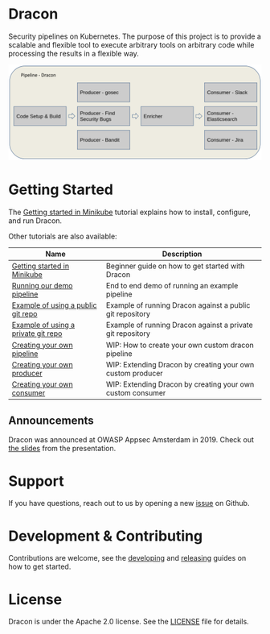# Dracon

Security pipelines on Kubernetes. The purpose of this project is to provide a
scalable and flexible tool to execute arbitrary tools on arbitrary code while
processing the results in a flexible way.

![](docs/images/dracon-pipeline.png)

# Getting Started

The [Getting started in Minikube](docs/getting-started/minikube.md) tutorial
explains how to install, configure, and run Dracon.

Other tutorials are also available:

| Name                                                    | Description                                                |
| ------------------------------------------------------- | ---------------------------------------------------------- |
| [Getting started in Minikube][tut-minikube]             | Beginner guide on how to get started with Dracon           |
| [Running our demo pipeline][tut-running-demos]          | End to end demo of running an example pipeline             |
| [Example of using a public git repo][tut-public-repo]   | Example of running Dracon against a public git repository  |
| [Example of using a private git repo][tut-private-repo] | Example of running Dracon against a private git repository |
| [Creating your own pipeline][tut-own-pipeline]          | WIP: How to create your own custom dracon pipeline         |
| [Creating your own producer][tut-own-producer]          | WIP: Extending Dracon by creating your own custom producer |
| [Creating your own consumer][tut-own-consumer]          | WIP: Extending Dracon by creating your own custom consumer |

## Announcements

Dracon was announced at OWASP Appsec Amsterdam in 2019. Check out [the slides](docs/presentations/Dracon-OWASP-Presentation-export.pdf)
from the presentation.

# Support

If you have questions, reach out to us by opening a new [issue](https://github.com/thought-machine/dracon/issues/new) on Github.

# Development & Contributing

Contributions are welcome, see the [developing](docs/contributers/DEVELOPING.md)
and [releasing](docs/contributers/RELEASES.md) guides on how to get started.

# License

Dracon is under the Apache 2.0 license. See the [LICENSE](LICENSE) file for
details.

[tut-minikube]: docs/getting-started/minikube.md
[tut-own-pipeline]: docs/getting-started/tutorials/constructing-your-own-pipeline.md
[tut-own-consumer]: docs/getting-started/tutorials/creating-your-own-consumer.md
[tut-own-producer]: docs/getting-started/tutorials/creating-your-own-producer.md
[tut-private-repo]: docs/getting-started/tutorials/running-demo-against-private-repository.md
[tut-public-repo]: docs/getting-started/tutorials/running-demo-against-public-repository.md
[tut-running-demos]: docs/getting-started/tutorials/running-demos.md
